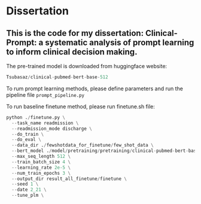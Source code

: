 # Dissertation
## This is the code for my dissertation: Clinical-Prompt: a systematic analysis of prompt learning to inform clinical decision making.

The pre-trained model is downloaded from huggingface website: 
```python 
Tsubasaz/clinical-pubmed-bert-base-512
```

To rum prompt learning methods, please define parameters and run the pipeline file `prompt_pipeline.py`

To run baseline finetune method, please run finetune.sh file:
```python
python ./finetune.py \
  --task_name readmission \
  --readmission_mode discharge \
  --do_train \
  --do_eval \
  --data_dir ./fewshotdata_for_finetune/few_shot_data \
  --bert_model ./model/pretraining/pretraining/clinical-pubmed-bert-base-512/for_prompt \
  --max_seq_length 512 \
  --train_batch_size 4 \
  --learning_rate 2e-5 \
  --num_train_epochs 3 \
  --output_dir result_all_finetune/finetune \
  --seed 1 \
  --date 2_21 \
  --tune_plm \
```
